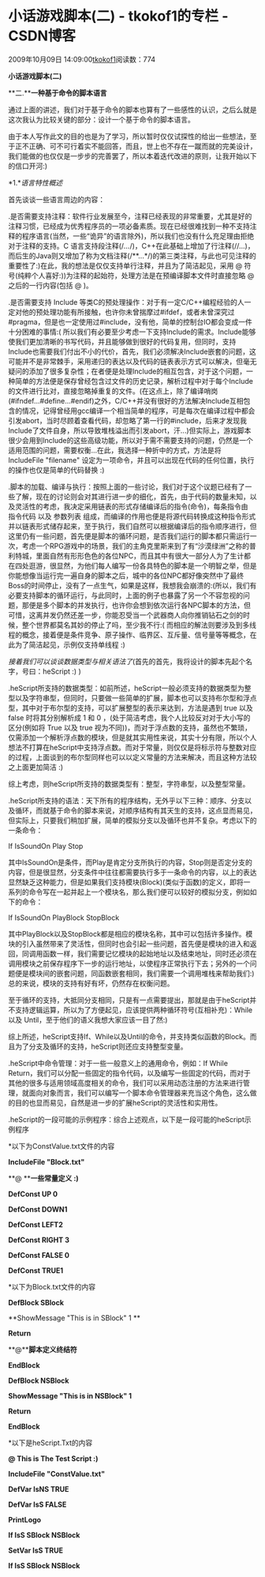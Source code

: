 # 小话游戏脚本(二) - tkokof1的专栏 - CSDN博客

2009年10月09日 14:09:00[tkokof1](https://me.csdn.net/tkokof1)阅读数：774


**小话游戏脚本(二)**

**二.****一种基于命令的脚本语言**

通过上面的讲述，我们对于基于命令的脚本也算有了一些感性的认识，之后么就是这次我认为比较关键的部分：设计一个基于命令的脚本语言。

由于本人写作此文的目的也是为了学习，所以暂时仅仅试探性的给出一些想法，至于正不正确、可不可行着实不能回答，而且，世上也不存在一蹴而就的完美设计，我们能做的也仅仅是一步步的完善罢了，所以本着迭代改进的原则，让我开始以下的信口开河:)

*1.**语言特性概述*

首先谈谈一些语言周边的内容：

.是否需要支持注释：软件行业发展至今，注释已经表现的非常重要，尤其是好的注释习惯，已经成为优秀程序员的一项必备素质。现在已经很难找到一种不支持注释的程序语言(当然，一些“诡异”的语言除外)，所以我们也没有什么充足理由拒绝对于注释的支持。C 语言支持段注释(/*...*/)，C++在此基础上增加了行注释(//...)，而后生的Java则又增加了称为文档注释(/**...*/)的第三类注释，与此也可见注释的重要性了:)在此，我的想法是仅仅支持单行注释，并且为了简洁起见，采用 @ 符号(纯粹个人喜好:))为注释的起始符，处理方法是在预编译脚本文件时直接忽略 @ 之后的一行内容(包括 @ )。

.是否需要支持 Include 等类C的预处理操作：对于有一定C/C++编程经验的人一定对他的预处理功能有所接触，也许你未曾揣摩过#ifdef，或者未曾深究过#pragma，但是也一定使用过#include，没有他，简单的控制台IO都会变成一件十分困难的事情:( 所以我们有必要至少考虑一下支持Include的需求。Include能够使我们更加清晰的书写代码，并且能够做到很好的代码复用，但同时，支持Include也需要我们付出不小的代价，首先，我们必须解决Include嵌套的问题，这可能并不是非常棘手，采用递归的表达以及代码的链表表示方式可以解决，但毫无疑问的添加了很多复杂性；在者便是处理Include的相互包含，对于这个问题，一种简单的方法便是保存曾经包含过文件的历史记录，解析过程中对于每个Include的文件进行比对，直接忽略掉重复的文件。(在这点上，除了编译哨岗(#ifndef...#define...#endif)之外，C/C++并没有很好的方法解决Include互相包含的情况，记得曾经用gcc编译一个相当简单的程序，可是每次在编译过程中都会引发abort，当时尽顾着查看代码，却忽略了第一行的#include，后来才发现我Include了文件自身，所以导致堆栈溢出而引发abort，汗...)但实际上，游戏脚本很少会用到Include的这些高级功能，所以对于需不需要支持的问题，仍然是一个适用范围的问题，需要权衡...在此，我选择一种折中的方式，方法是将 IncludeFile "filename" 设定为一项命令，并且可以出现在代码的任何位置，执行的操作也仅是简单的代码替换 :)

.脚本的加载、编译与执行：按照上面的一些讨论，我们对于这个议题已经有了一些了解，现在的讨论则会对其进行进一步的细化，首先，由于代码的数量未知，以及灵活性的考虑，我决定采用链表的形式存储编译后的指令(命令)，每条指令由 指令代码 以及 参数列表 组成，而编译的作用也便是将源代码转换成这种指令形式并以链表形式储存起来，至于执行，我们自然可以根据编译后的指令顺序进行，但这里仍有一些问题，首先便是脚本的循环问题，是否我们运行的脚本都只需运行一次，考虑一个RPG游戏中的场景，我们的主角克里斯来到了有“沙漠绿洲”之称的普利特城，里面自然有形形色色的各位NPC，而且其中有很大一部分人为了生计都在四处逛游，很显然，为他们每人编写一份各具特色的脚本是一个明智之举，但是你能想像当运行完一遍自身的脚本之后，城中的各位NPC都好像突然中了最终Boss的时间停止，没有了一点生气，如果是这样，我想我会崩溃的:(所以，我们有必要支持脚本的循环运行，与此同时，上面的例子也暴露了另一个不容忽视的问题，那便是多个脚本的并发执行，也许你会想到依次运行各NPC脚本的方法，但可惜，这离并发仍然还差一步，你能忍受当一个武器商人向你推销钻石之剑的时候，整个世界都莫名其妙的停止了吗，至少我不行:( 而相应的解法则要涉及到多线程的概念，接着便是条件竞争、原子操作、临界区、互斥量、信号量等等概念，在此为了简洁起见，示例仅支持单线程 :)

*接着我们可以谈谈数据类型与相关语法了*(首先的首先，我将设计的脚本先起个名字，号曰：heScript :) )

.heScript所支持的数据类型：如前所述，heScript一般必须支持的数据类型为整型以及字符串型，但同时，只要做一些简单的扩展，脚本也可以支持布尔型和浮点型，其中对于布尔型的支持，可以扩展整型的表示来达到，方法是遇到 true 以及 false 时将其分别解析成 1 和 0 ，(处于简洁考虑，我个人比较反对对于大小写的区分(例如将 True 以及 true 视为不同))，而对于浮点数的支持，虽然也不繁琐，仅需添加一个解析浮点数的模块，但是就其实用性来说，其实十分有限，所以个人想法不打算在heScript中支持浮点数。而对于常量，则仅仅是将标示符与整数对应的过程，上面谈到的布尔型同样也可以以定义常量的方法来解决，而且这种方法较之上面更加简洁 :)

综上考虑，则heScript所支持的数据类型有：整型，字符串型，以及整型常量。

.heScript所支持的语法：天下所有的程序结构，无外乎以下三种：顺序、分支以及循环，而就基于命令的脚本来说，对顺序结构有其天生的支持，这点显而易见，但实际上，只要我们稍加扩展，简单的模拟分支以及循环也并不复杂。考虑以下的一条命令：

If IsSoundOn Play Stop

其中IsSoundOn是条件，而Play是肯定分支所执行的内容，Stop则是否定分支的内容，但是很显然，分支条件中往往都需要执行多于一条命令的内容，以上的表达显然缺乏这种能力，但是如果我们支持模块(Block)(类似于函数)的定义，即将一系列的命令写在一起并起上一个模块名，那么我们便可以较好的模拟分支，例如如下的命令：

If IsSoundOn PlayBlock StopBlock

其中PlayBlock以及StopBlock都是相应的模块名称，其中可以包括许多操作。模块的引入虽然带来了灵活性，但同时也会引起一些问题，首先便是模块的进入和返回，同调用函数一样，我们需要记忆模块的起始地址以及结束地址，同时还必须在调用模块之前保存程序下一步的运行地址，以使程序正常执行下去；另外的一个问题便是模块间的嵌套问题，同函数嵌套相同，我们需要一个调用堆栈来帮助我们:)总的来说，模块的支持有好有坏，仍然存在权衡问题。

至于循环的支持，大抵同分支相同，只是有一点需要提出，那就是由于heScript并不支持逻辑运算，所以为了方便起见，应该提供两种循环符号(互相补充)：While 以及 Until，至于他们的语义我想大家应该一目了然:)

综上所述，heScript支持If、While以及Until的命令，并支持类似函数的Block。而且为了分支及循环的支持，heScript则还应支持整型变量。

.heScript中命令管理：对于一些一般意义上的通用命令，例如：If While Return，我们可以分配一些固定的指令代码，以及编写一些固定的代码，而对于其他的很多与适用领域高度相关的命令，我们可以采用动态注册的方法来进行管理，就面向对象而言，我们可以编写一个脚本命令管理器来充当这个角色，这么做的目的也显而易见，自然是进一步的扩展heScript的灵活性和实用性。

.heScript的一段可能的示例程序：综合上述观点，以下是一段可能的heScript示例程序

*以下为ConstValue.txt文件的内容

**IncludeFile "Block.txt"**

**@ ****一些常量定义 :)**

**DefConst UP 0**

**DefConst DOWN1**

**DefConst LEFT2**

**DefConst RIGHT 3**

**DefConst FALSE 0**

**DefConst TRUE1**

*以下为Block.txt文件的内容

**DefBlock SBlock**

**ShowMessage "This is in SBlock" 1 **

**Return**

**@****脚本定义终结符**

**EndBlock**

**DefBlock NSBlock**

**ShowMessage "This is in NSBlock" 1**

**Return**

**EndBlock**

*以下是heScript.Txt的内容

**@ This is The Test Script :)**

**IncludeFile "ConstValue.txt"**

**DefVar IsNS TRUE**

**DefVar IsS FALSE**

**PrintLogo**

**If IsS SBlock NSBlock**

**SetVar IsS TRUE**

**If IsS SBlock NSBlock**

